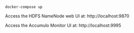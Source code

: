 
```
docker-compose up
```

Access the HDFS NameNode web UI at: http://localhost:9870

Access the Accumulo Monitor UI at: http://localhost:9995
